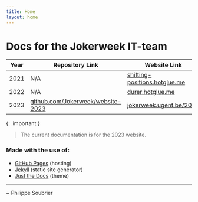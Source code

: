 ```yaml
---
title: Home
layout: home
---
```

# Docs for the Jokerweek IT-team

| Year | Repository Link | Website Link |
|---|---|---|
| 2021 | N/A |[shifting-positions.hotglue.me](https://shifting-positions.hotglue.me/) |
| 2022 | N/A |[durer.hotglue.me](https://durer.hotglue.me/) |
| 2023 |[github.com/Jokerweek/website-2023](https://github.com/Jokerweek/website-2023) |[jokerweek.ugent.be/2023](https://jokerweek.ugent.be/2023/) |


{: .important }
> The current documentation is for the 2023 website.


### Made with the use of:
<!-- gu-ithub pages, jekyll and just the docs , alwaits with link -->
- [GitHub Pages](https://docs.github.com/en/pages/quickstart) (hosting)
- [Jekyll](https://jekyllrb.com/) (static site generator)
- [Just the Docs](https://just-the-docs.com/) (theme)

---
~ Philippe Soubrier
